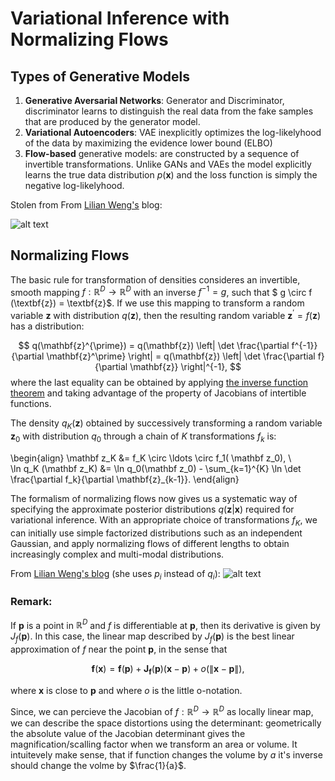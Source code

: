 # Variational Inference with Normalizing Flows

## Types of Generative Models


1. **Generative Aversarial Networks**:  Generator and Discriminator, discriminator learns to distinguish the real data from the fake samples that are produced by the generator model. 
2. **Variational Autoencoders**: VAE inexplicitly optimizes the log-likelyhood of the data by maximizing the evidence lower bound (ELBO)
3. **Flow-based** generative models: are constructed by a sequence of invertible transformations. Unlike GANs and VAEs the model explicitly learns the true data distribution $p(\mathbf x)$ and the loss function is simply the negative log-likelyhood.


Stolen from From [Lilian Weng's](https://lilianweng.github.io/lil-log/2018/10/13/flow-based-deep-generative-models.html#jacobian-matrix-and-determinant) blog:


![alt text](https://lilianweng.github.io/lil-log/assets/images/three-generative-models.png)

##  Normalizing Flows


The basic rule for transformation of densities consideres an invertible, smooth mapping $f: \mathbb{R}^D \rightarrow  \mathbb{R}^D$ with an inverse $f^{-1}=g$, such that  $ g \circ f (\textbf{z}) = \textbf{z}$.  If we use this mapping to transform a random variable $\mathbf{z}$ with distribution $q(\mathbf{z})$, then the resulting random variable $\mathbf{z}^\prime = f(\mathbf{z}$) has a distribution:

$$
q(\mathbf{z}^{\prime}) = q(\mathbf{z}) 
  \left| 
    \det \frac{\partial f^{-1}}{\partial \mathbf{z}^\prime}
  \right| = 
   q(\mathbf{z}) 
  \left| 
    \det \frac{\partial f}{\partial \mathbf{z}}
  \right|^{-1},
$$
where the last equality can be obtained by applying [the inverse function theorem](https://en.wikipedia.org/wiki/Inverse_function_theorem) and taking advantage of the property of Jacobians of intertible functions.

The density $q_K(\mathbf z)$ obtained by successively transforming a random variable $\mathbf z_0$ with distribution
$q_0$ through a chain of $K$ transformations $f_k$ is:

\begin{align}
  \mathbf z_K &= f_K \circ \ldots \circ f_1( \mathbf z_0), \\\
  \ln q_K (\mathbf z_K) &= \ln q_0(\mathbf z_0) - \sum_{k=1}^{K} \ln \det \frac{\partial f_k}{\partial \mathbf{z}_{k-1}}.
\end{align}

The formalism of normalizing flows now gives us a systematic
way of specifying the approximate posterior distributions
$q(\mathbf z| \mathbf x)$ required for variational inference. With an
appropriate choice of transformations $f_K$, we can initially
use simple factorized distributions such as an independent
Gaussian, and apply normalizing flows of different lengths
to obtain increasingly complex and multi-modal distributions.



From [Lilian Weng's  blog](https://lilianweng.github.io/lil-log/2018/10/13/flow-based-deep-generative-models.html#jacobian-matrix-and-determinant) (she uses $p_i$ instead of $q_i$):
![alt text](https://lilianweng.github.io/lil-log/assets/images/normalizing-flow.png)

###  Remark:
If  $\mathbf{p}$ is a point in $\mathbb{R}^D$ and $f$ is differentiable at $\mathbf{p}$, then its derivative is given by $J_f(\mathbf{p})$. In this case, the linear map described by $J_f(\mathbf{p})$ is the best linear approximation of $f$ near the point $\mathbf{p}$, in the sense that

$$
\mathbf f(\mathbf x) = \mathbf f(\mathbf p) + \mathbf J_{\mathbf f}(\mathbf p)(\mathbf x - \mathbf p) + o(\|\mathbf x - \mathbf p\|),
$$

where $\mathbf x$ is close to $\mathbf p$ and where $o$ is the little o-notation.

Since, we can percieve the Jacobian of $f: \mathbb{R}^D \rightarrow  \mathbb{R}^D$ as locally linear map, we can describe the space distortions using the determinant: geometrically the absolute value of the Jacobian determinant gives the magnification/scalling factor when we transform an area or volume. It intuitevely make sense, that if function changes the volume by $a$ it's inverse should change the volme by $\frac{1}{a}$. 
